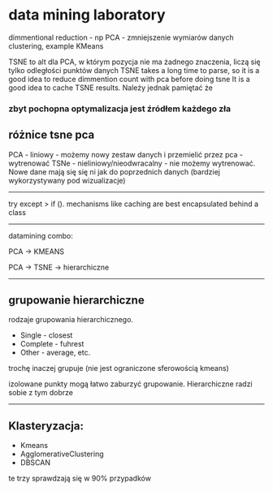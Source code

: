 # data mining laboratory
dimmentional reduction - np PCA - zmniejszenie wymiarów danych
clustering, example KMeans

TSNE to alt dla PCA, w którym pozycja nie ma żadnego znaczenia, liczą się tylko odległości punktów danych
TSNE takes a long time to parse, so it is a good idea to reduce dimmention count with pca before doing tsne
It is a good idea to cache TSNE results. Należy jednak pamiętać że 

### zbyt pochopna optymalizacja jest źródłem każdego zła

## różnice tsne pca
PCA - liniowy - możemy nowy zestaw danych i przemielić przez pca - wytrenować
TSNe - nieliniowy/nieodwracalny - nie możemy wytrenować. Nowe dane mają się się ni jak do poprzednich danych (bardziej wykorzystywany pod wizualizacje)

---

try except > if (). mechanisms like caching are best encapsulated behind a class

---

datamining combo:

PCA -> KMEANS

PCA -> TSNE -> hierarchiczne

---

## grupowanie hierarchiczne

rodzaje grupowania hierarchicznego.
- Single - closest
- Complete - fuhrest
- Other -  average, etc.

trochę inaczej grupuje (nie jest ograniczone sferowością kmeans)

izolowane punkty mogą łatwo zaburzyć grupowanie. Hierarchiczne radzi sobie z tym dobrze

---

## Klasteryzacja:

- Kmeans
- AgglomerativeClustering
- DBSCAN

te trzy sprawdzają się w 90% przypadków